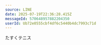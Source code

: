 ```yaml
---
source: LINE
date: 2025-07-19T22:36:28.415Z
messageId: 570648957882204350
userId: Ub72e0555cbf4df6c5440b4dc7993c71d
---
```


たすくテニス